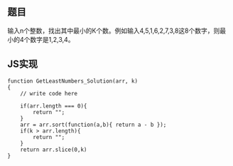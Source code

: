 ## 题目

输入n个整数，找出其中最小的K个数。例如输入4,5,1,6,2,7,3,8这8个数字，则最小的4个数字是1,2,3,4。

## JS实现

```
function GetLeastNumbers_Solution(arr, k)
{
    // write code here

    if(arr.length === 0){
    	return "";
    }
    arr = arr.sort(function(a,b){ return a - b });
    if(k > arr.length){
    	return "";
    }
    return arr.slice(0,k)
}
```